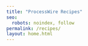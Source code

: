 ```yaml
---
title: "ProcessWire Recipes"
seo:
  robots: noindex, follow
permalink: /recipes/
layout: home.html
---
```

